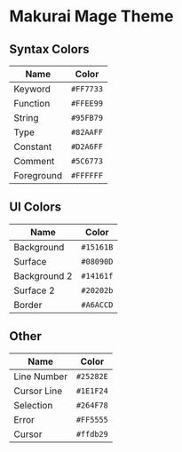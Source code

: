 # Makurai Mage Theme

## Syntax Colors
| Name      | Color          |
|-----------|----------------|
| Keyword   | `#FF7733` |
| Function  | `#FFEE99` |
| String    | `#95FB79` |
| Type      | `#82AAFF` |
| Constant  | `#D2A6FF` |
| Comment   | `#5C6773` |
| Foreground| `#FFFFFF` |

## UI Colors
| Name          | Color           |
|---------------|-----------------|
| Background    | `#15161B` |
| Surface       | `#08090D` |
| Background 2  | `#14161f` |
| Surface 2     | `#20202b` |
| Border        | `#A6ACCD` |

## Other
| Name         | Color           |
|--------------|-----------------|
| Line Number  | `#25282E` |
| Cursor Line  | `#1E1F24` |
| Selection    | `#264F78` |
| Error        | `#FF5555` |
| Cursor       | `#ffdb29` |